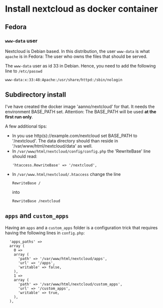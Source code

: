 # Install nextcloud as docker container

## Fedora

### `www-data` user

Nextcloud is Debian based. In this distribution, the user `www-data` is what 
`apache` is in Fedora: The user who owns the files that should be served.

The `www-data` user as id 33 in Debian. Hence, you need to add the following
line to `/etc/passwd`

```
www-data:x:33:48:Apache:/usr/share/httpd:/sbin/nologin
```

## Subdirectory install

I've have created the docker image 'aanno/nextcloud' for that. It needs the environment 
BASE_PATH set. Attention: The BASE_PATH will be used **at the first run only**.

A few additional tips:

* In you use http(s)://example.com/nextcloud set BASE_PATH to '/nextcloud'. The data 
  directory should than reside in '/var/www/html/nextcloud/data' as well.
* In `/var/www/html/nextcloud/config/config.php` the 'RewriteBase' line should
  read:
  ```
  'htaccess.RewriteBase' => '/nextcloud',
  ```
* In `/var/www.html/nextcloud/.htaccess` change the line
  ```
  RewriteBase /
  ```
  into
  ```
  RewriteBase /nextcloud
  ```
  
## `apps` and `custom_apps`

Having an `apps` and a `custom_apps` folder is a configuration trick that 
requires having the following lines in `config.php`:

```
  'apps_paths' =>
  array (
    0 =>
    array (
      'path' => '/var/www/html/nextcloud/apps',
      'url' => '/apps',
      'writable' => false,
    ),
    1 =>
    array (
      'path' => '/var/www/html/nextcloud/custom_apps',
      'url' => '/custom_apps',
      'writable' => true,
    ),
  ),
```
